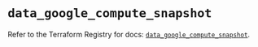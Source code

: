 # `data_google_compute_snapshot`

Refer to the Terraform Registry for docs: [`data_google_compute_snapshot`](https://registry.terraform.io/providers/hashicorp/google/6.34.0/docs/data-sources/compute_snapshot).

